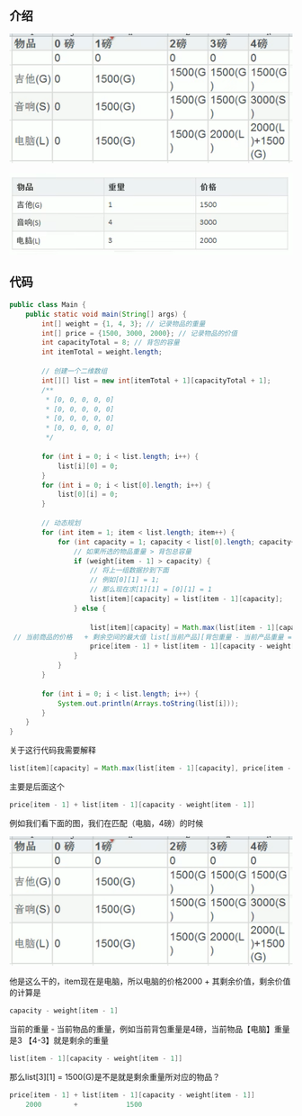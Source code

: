 ## 介绍

![image-20230315030647851](image/42.01%E8%83%8C%E5%8C%85/image-20230315030647851.png)

![image-20230315030709141](image/42.01%E8%83%8C%E5%8C%85/image-20230315030709141.png)

## 代码

```java
public class Main {
    public static void main(String[] args) {
        int[] weight = {1, 4, 3}; // 记录物品的重量
        int[] price = {1500, 3000, 2000}; // 记录物品的价值
        int capacityTotal = 8; // 背包的容量
        int itemTotal = weight.length;

        // 创建一个二维数组
        int[][] list = new int[itemTotal + 1][capacityTotal + 1];
        /**
         * [0, 0, 0, 0, 0]
         * [0, 0, 0, 0, 0]
         * [0, 0, 0, 0, 0]
         * [0, 0, 0, 0, 0]
         */

        for (int i = 0; i < list.length; i++) {
            list[i][0] = 0;
        }
        for (int i = 0; i < list[0].length; i++) {
            list[0][i] = 0;
        }

        // 动态规划
        for (int item = 1; item < list.length; item++) {
            for (int capacity = 1; capacity < list[0].length; capacity++) {
                // 如果所选的物品重量 > 背包总容量
                if (weight[item - 1] > capacity) {
                    // 将上一组数据抄到下面
                    // 例如[0][1] = 1;
                    // 那么现在求[1][1] = [0][1] = 1
                    list[item][capacity] = list[item - 1][capacity];
                } else {
                    
                    list[item][capacity] = Math.max(list[item - 1][capacity], 
 // 当前商品的价格   + 剩余空间的最大值 list[当前产品][背包重量 - 当前产品重量 = 剩余重量]   
                    price[item - 1] + list[item - 1][capacity - weight[item - 1]]);
                }
            }
        }

        for (int i = 0; i < list.length; i++) {
            System.out.println(Arrays.toString(list[i]));
        }
    }
}
```

关于这行代码我需要解释 

```java
list[item][capacity] = Math.max(list[item - 1][capacity], price[item - 1] + list[item - 1][capacity - weight[item - 1]]);
```

主要是后面这个

```java
price[item - 1] + list[item - 1][capacity - weight[item - 1]]
```

例如我们看下面的图，我们在匹配（电脑，4磅）的时候

![image-20230315030647851](image/42.01%E8%83%8C%E5%8C%85/image-20230315030647851.png)

他是这么干的，item现在是电脑，所以电脑的价格2000 + 其剩余价值，剩余价值的计算是

```java
capacity - weight[item - 1]
```

当前的重量 - 当前物品的重量，例如当前背包重量是4磅，当前物品【电脑】重量是3 【4-3】就是剩余的重量

```java
list[item - 1][capacity - weight[item - 1]]
```

那么list\[3][1] = 1500(G)是不是就是剩余重量所对应的物品？

```java
price[item - 1] + list[item - 1][capacity - weight[item - 1]]
    2000        +            1500
```

